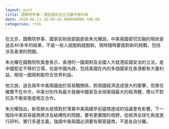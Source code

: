 ```yaml
---
layout: post
title: 國務院參事：港區國安法立法屬中國內政
date: 2020-06-11 16:09:43.000000000 +08:00
categories: rthk
---
```


在北京，國務院參事、國家前財政部副部長朱光耀說，中美兩國密切交融的現狀是過去40多年的結果，不是一些人說脫鈎就脫鈎，現時隨時要面對新的挑戰，包括涉及香港的問題。

朱光耀在國務院吹風會表示，香港的一國兩制及全國人大就港區國安法的立法，是中國堅定不移的立場，也是中國內政，包括美國在內的多個國家在香港都有大量利益，相信一國兩制能符合世界利益。

他又說，過去兩年中美兩國由於貿易戰關係，對兩國經濟造成很大的衝擊，但責任確實不在中方，中美分別作為最大發展中國家及全球兩個最大的經濟體，應以不對抗及不衝突態度相互合作。

朱光耀指出，新型肺炎疫情對於落實中美兩國早前磋商達成的協議會有影響，下一階段中美貿易磋商將涉及結構性的問題，要有更廣闊的視野，從經濟全球化角度進行研判，實行多邊主義，強調中美兩國必須要有緊密磋商，不是各自分離。
